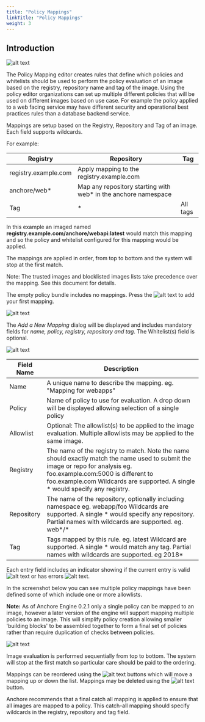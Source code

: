 ```yaml
---
title: "Policy Mappings"
linkTitle: "Policy Mappings"
weight: 3
---
```


## Introduction

![alt text](Mappings.jpeg)

The Policy Mapping editor creates rules that define which policies and whitelists should be used to perform the policy evaluation of an image based on the registry, repository name and tag of the image.
Using the policy editor organizations can set up multiple different policies that will be used on different images based on use case.
For example the policy applied to a web facing service may have different security and operational best practices rules than a database backend service.

Mappings are setup based on the Registry, Repository and Tag of an image.
Each field supports wildcards.

For example:

| Registry | Repository | Tag |
| ----- | ------ | ------ |
| registry.example.com | Apply mapping to the registry.example.com |
| anchore/web* | Map any repository starting with web* in the anchore namespace |
| Tag | * | All tags |

In this example an imaged named **registry.example.com/anchore/webapi:latest** would match this mapping and so the policy and whitelist configured for this mapping would be applied.

The mappings are applied in order, from top to bottom and the system will stop at the first match.

Note: The trusted images and blocklisted images lists take precedence over the mapping. See this document for details.

The empty policy bundle includes no mappings. Press the ![alt text](LetsAddOne.jpeg) to add your first mapping.

![alt text](MappingsTab.png)

The *Add a New Mapping* dialog will be displayed and includes mandatory fields for *name, policy, registry, repository and tag*. The Whitelist(s) field is optional.

![alt text](AddNewMapping.png)

| Field Name | Description |
| ---------- | ----------- |
| Name | A unique name to describe the mapping. eg. "Mapping for webapps" |
| Policy | Name of policy to use for evaluation. A drop down will be displayed allowing selection of a single policy |
| Allowlist | Optional: The allowlist(s) to be applied to the image evaluation. Multiple allowlists may be applied to the same image. |
| Registry | The name of the registry to match. Note the name should exactly match the name used to submit the image or repo for analysis eg. foo.example.com:5000 is different to foo.example.com Wildcards are supported. A single * would specify any registry. |
| Repository | The name of the repository, optionally including namespace eg. webapp/foo Wildcards are supported. A single * would specify any repository. Partial names with wildcards are supported. eg. web*/* |
| Tag | Tags mapped by this rule. eg. latest Wildcard are supported. A single * would match any tag. Partial names with wildcards are supported. eg 2018* |

Each entry field includes an indicator showing if the current entry is valid ![alt text](Check.png) or has errors ![alt text](X.png).

In the screenshot below you can see multiple policy mappings have been defined some of which include one or more allowlists.

**Note:** As of Anchore Engine 0.2.1 only a single policy can be mapped to an image, however a later version of the engine will support mapping multiple policies to an image. This will simplify policy creation allowing smaller 'building blocks' to be assembled together to form a final set of policies rather than require duplication of checks between policies.

![alt text](MultipleMappings.png)

Image evaluation is performed sequentially from top to bottom. The system will stop at the first match so particular care should be paid to the ordering.

Mappings can be reordered using the ![alt text](UpDownButtons.png) buttons which will move a mapping up or down the list. Mappings may be deleted using the ![alt text](TrashButton.png) button.

Anchore recommends that a final catch all mapping is applied to ensure that all images are mapped to a policy. This catch-all mapping should specify wildcards in the registry, repository and tag field.







